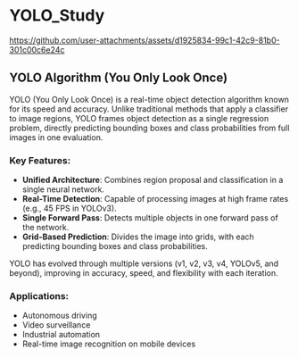 # YOLO_Study
https://github.com/user-attachments/assets/d1925834-99c1-42c9-81b0-301c00c6e24c

## YOLO Algorithm (You Only Look Once)

YOLO (You Only Look Once) is a real-time object detection algorithm known for its speed and accuracy. Unlike traditional methods that apply a classifier to image regions, YOLO frames object detection as a single regression problem, directly predicting bounding boxes and class probabilities from full images in one evaluation.

### Key Features:
- **Unified Architecture**: Combines region proposal and classification in a single neural network.
- **Real-Time Detection**: Capable of processing images at high frame rates (e.g., 45 FPS in YOLOv3).
- **Single Forward Pass**: Detects multiple objects in one forward pass of the network.
- **Grid-Based Prediction**: Divides the image into grids, with each predicting bounding boxes and class probabilities.

YOLO has evolved through multiple versions (v1, v2, v3, v4, YOLOv5, and beyond), improving in accuracy, speed, and flexibility with each iteration.

### Applications:
- Autonomous driving
- Video surveillance
- Industrial automation
- Real-time image recognition on mobile devices
